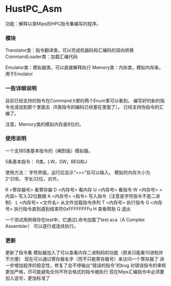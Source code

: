 # HustPC_Asm

功能：解释以类Mips的HPC指令集编写的程序。

### 模块

Translator类：指令翻译类，可以完成机器码和汇编码的双向转换
CommandLoader类：加载汇编代码

Emulator类：模拟器类，可以直接解释执行
Memory类：内存类，模拟内存条，用于Emulator

### 一些详细说明

目前已经支持的指令在Command.h里的两个Enum里可以看到。
编写好的新的指令也请加到那个里面去（R类指令的编码已经塞在里面了）。
已经支持伪指令的汇编了。

注意，Memory类的模拟内存是8位的。

### 使用说明

一个支持5类基本指令的（阉割版）模拟器。

5条基本指令：
R类，LW，SW，BEQ和J

使用方法：
字符界面，运行后显示“>>>”后可以输入。
模拟的内存大小为2^20B。
字长32位，对齐。

R <寄存器号>  看寄存器
D <内存号>  看内存
U <内存号>  看指令
W <内存号> <内容>  写入32位数据
A <内存号> <指令>  写入指令（注意是字符指令不是二进制）
L <内存号> <文件名>  从文件加载指令序列
T <内存号>  执行指令
G <内存号>  执行指令直到遇到结束符0xFFFFFFFFu
H  查看帮助
Q  退出

一个测试用例保存在test中，它通过L命令加载了test.aca（A Complex Assembler）
可以逐行或连续执行。

### 更新

更新了指令集 
模拟器加入了可以查看内存二进制码的功能（原来只能看10进制并不方便）
现在可以通过寄存器名字（而不只能寄存器号）来访问一个寄存器了
进一步增加程序的稳定性，修复了会不停输出“错误的指令”的bug
对错误指令的审核更加严格，尽可能避免任何不符合格式的指令被执行
现在Mips汇编指令中必须要加入逗号，更加标准了